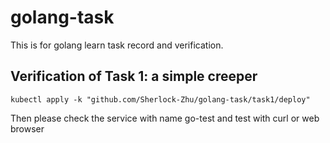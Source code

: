 # golang-task

This is for golang learn task record and verification.

## Verification of Task 1: a simple creeper

`kubectl apply -k "github.com/Sherlock-Zhu/golang-task/task1/deploy"`

Then please check the service with name go-test and test with curl or web browser

